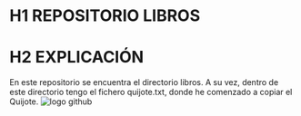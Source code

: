 # H1 REPOSITORIO LIBROS 
# H2 EXPLICACIÓN 
En este repositorio se encuentra el directorio libros. A su vez, dentro de este directorio tengo el fichero quijote.txt, donde he comenzado a copiar el Quijote.
![logo github](https://www.google.com/url?sa=i&url=https%3A%2F%2Fwww.flaticon.com%2Ffree-icon%2Fgithub-logo_25231&psig=AOvVaw31KM_58eHJ_GJjlYcbi1JE&ust=1699963874018000&source=images&cd=vfe&opi=89978449&ved=0CA8QjRxqFwoTCLiiuIj5wIIDFQAAAAAdAAAAABAD "Logo GitHub")
